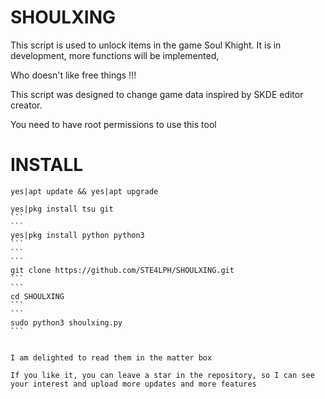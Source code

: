 # SHOULXING

This script is used to unlock items in the game Soul Khight.
It is in development, more functions will be implemented,

Who doesn't like free things !!!

This script was designed to change game data inspired by SKDE editor creator.

You need to have root permissions to use this tool 

# INSTALL
```
yes|apt update && yes|apt upgrade
```
````
yes|pkg install tsu git
```
```
yes|pkg install python python3
```
```
```
git clone https://github.com/STE4LPH/SHOULXING.git
```
```
cd SHOULXING
```
```
sudo python3 shoulxing.py
```


I am delighted to read them in the matter box 

If you like it, you can leave a star in the repository, so I can see your interest and upload more updates and more features
